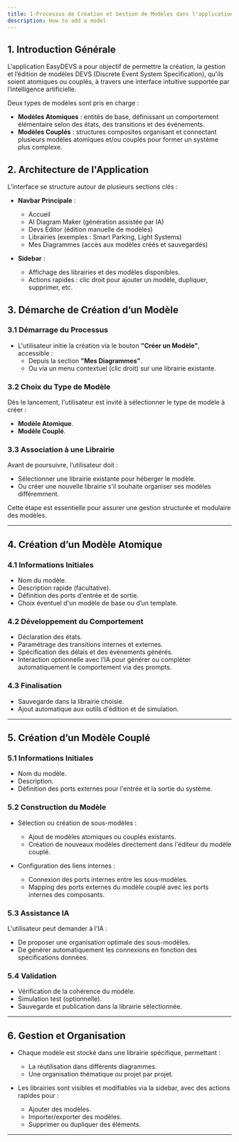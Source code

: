 ```yaml
---
title: 1-Processus de Création et Gestion de Modèles dans l'application DEVS (EasyDEVS)
description: How to add a model 
---
```


## 1. Introduction Générale
L'application EasyDEVS a pour objectif de permettre la création, la gestion et l’édition de modèles DEVS (Discrete Event System Specification), qu'ils soient atomiques ou couplés, à travers une interface intuitive supportée par l’intelligence artificielle.

Deux types de modèles sont pris en charge :
- **Modèles Atomiques** : entités de base, définissant un comportement élémentaire selon des états, des transitions et des événements.
- **Modèles Couplés** : structures composites organisant et connectant plusieurs modèles atomiques et/ou couplés pour former un système plus complexe.

## 2. Architecture de l'Application
L’interface se structure autour de plusieurs sections clés :
- **Navbar Principale** : 
  - Accueil
  - AI Diagram Maker (génération assistée par IA)
  - Devs Editor (édition manuelle de modèles)
  - Librairies (exemples : Smart Parking, Light Systems)
  - Mes Diagrammes (accès aux modèles créés et sauvegardés)
  
- **Sidebar** : 
  - Affichage des librairies et des modèles disponibles.
  - Actions rapides : clic droit pour ajouter un modèle, dupliquer, supprimer, etc.

## 3. Démarche de Création d’un Modèle

### 3.1 Démarrage du Processus
- L'utilisateur initie la création via le bouton **"Créer un Modèle"**, accessible :
  - Depuis la section **"Mes Diagrammes"**.
  - Ou via un menu contextuel (clic droit) sur une librairie existante.

### 3.2 Choix du Type de Modèle
Dès le lancement, l'utilisateur est invité à sélectionner le type de modèle à créer :
- **Modèle Atomique**.
- **Modèle Couplé**.

### 3.3 Association à une Librairie
Avant de poursuivre, l’utilisateur doit :
- Sélectionner une librairie existante pour héberger le modèle.
- Ou créer une nouvelle librairie s’il souhaite organiser ses modèles différemment.

Cette étape est essentielle pour assurer une gestion structurée et modulaire des modèles.

---

## 4. Création d’un Modèle Atomique

### 4.1 Informations Initiales
- Nom du modèle.
- Description rapide (facultative).
- Définition des ports d'entrée et de sortie.
- Choix éventuel d'un modèle de base ou d’un template.

### 4.2 Développement du Comportement
- Déclaration des états.
- Paramétrage des transitions internes et externes.
- Spécification des délais et des événements générés.
- Interaction optionnelle avec l’IA pour générer ou compléter automatiquement le comportement via des prompts.

### 4.3 Finalisation
- Sauvegarde dans la librairie choisie.
- Ajout automatique aux outils d'édition et de simulation.

---

## 5. Création d’un Modèle Couplé

### 5.1 Informations Initiales
- Nom du modèle.
- Description.
- Définition des ports externes pour l'entrée et la sortie du système.

### 5.2 Construction du Modèle
- Sélection ou création de sous-modèles :
  - Ajout de modèles atomiques ou couplés existants.
  - Création de nouveaux modèles directement dans l'éditeur du modèle couplé.

- Configuration des liens internes :
  - Connexion des ports internes entre les sous-modèles.
  - Mapping des ports externes du modèle couplé avec les ports internes des composants.

### 5.3 Assistance IA
L'utilisateur peut demander à l’IA :
- De proposer une organisation optimale des sous-modèles.
- De générer automatiquement les connexions en fonction des spécifications données.

### 5.4 Validation
- Vérification de la cohérence du modèle.
- Simulation test (optionnelle).
- Sauvegarde et publication dans la librairie sélectionnée.

---

## 6. Gestion et Organisation
- Chaque modèle est stocké dans une librairie spécifique, permettant :
  - La réutilisation dans différents diagrammes.
  - Une organisation thématique ou projet par projet.
  
- Les librairies sont visibles et modifiables via la sidebar, avec des actions rapides pour :
  - Ajouter des modèles.
  - Importer/exporter des modèles.
  - Supprimer ou dupliquer des éléments.

---

